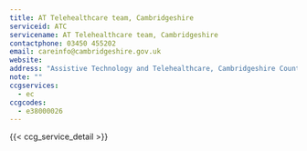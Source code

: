 ```yaml
---
title: AT Telehealthcare team, Cambridgeshire
serviceid: ATC
servicename: AT Telehealthcare team, Cambridgeshire
contactphone: 03450 455202
email: careinfo@cambridgeshire.gov.uk
website: 
address: "Assistive Technology and Telehealthcare, Cambridgeshire County Council, Chesterton Medical Centre, 35 Union Lane, Cambridge, CB4 1PX"
note: ""
ccgservices:
  - ec
ccgcodes:
  - e38000026
---
```


{{< ccg_service_detail >}}
